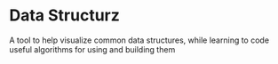 # Data Structurz

A tool to help visualize common data structures, while learning to code useful algorithms for using and building them
